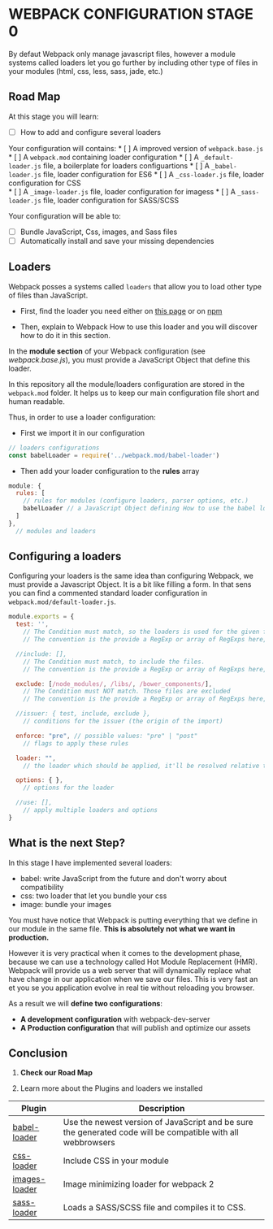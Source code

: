 # WEBPACK CONFIGURATION STAGE 0

By defaut Webpack only manage javascript files, however a module systems called loaders let you go further by including other type of files in your modules (html, css, less, sass, jade, etc.)

## Road Map

At this stage you will learn:

* [ ] How to add and configure several loaders

Your configuration will contains:
    * [ ] A improved version of `webpack.base.js`
    * [ ] A `webpack.mod` containing loader configuration
      * [ ] A `_default-loader.js` file, a boilerplate for loaders configuartions
      * [ ] A `_babel-loader.js` file, loader configuration for ES6
      * [ ] A `_css-loader.js` file, loader configuration for CSS      
      * [ ] A `_image-loader.js` file, loader configuration for imagess
      * [ ] A `_sass-loader.js` file, loader configuration for SASS/SCSS

Your configuration will be able to:
  * [ ] Bundle JavaScript, Css, images, and Sass files
  * [ ] Automatically install and save your missing dependencies

## Loaders

Webpack posses a systems called `loaders` that allow you to load other type of files than JavaScript.

* First, find the loader you need either on [this page](https://github.com/webpack/webpack) or on [npm](https://www.npmjs.com/)

* Then, explain to Webpack How to use this loader and you will discover how to do it in this section.

In the **module section** of your Webpack configuration (see _webpack.base.js_), you must provide a JavaScript Object that define this loader.


In this repository all the module/loaders configuration are stored in the `webpack.mod` folder. It helps us to keep our main configuration file short and human readable.

Thus, in order to use a loader configuration:

* First we import it in our configuration

```JavaScript
// loaders configurations
const babelLoader = require('../webpack.mod/babel-loader')
```

* Then add your loader configuration to the **rules** array

```JavaScript
module: {
  rules: [
    // rules for modules (configure loaders, parser options, etc.)
    babelLoader // a JavaScript Object defining How to use the babel loader.
  ]
},
  // modules and loaders
```

## Configuring a loaders

Configuring your loaders is the same idea than configuring Webpack, we must provide a Javascript Object. It is a bit like filling a form.  In that sens you can find a commented standard loader configuration in `webpack.mod/default-loader.js`.

```JavaScript
module.exports = {
  test: '',
    // The Condition must match, so the loaders is used for the given file
    // The convention is the provide a RegExp or array of RegExps here, but it's not enforced.

  //include: [],
    // The Condition must match, to include the files.
    // The convention is the provide a RegExp or array of RegExps here, but it's not enforced.

  exclude: [/node_modules/, /libs/, /bower_components/],
    // The Condition must NOT match. Those files are excluded
    // The convention is the provide a RegExp or array of RegExps here, but it's not enforced.

  //issuer: { test, include, exclude },
    // conditions for the issuer (the origin of the import)

  enforce: "pre", // possible values: "pre" | "post"
    // flags to apply these rules

  loader: "",
    // the loader which should be applied, it'll be resolved relative to the context

  options: { },
    // options for the loader

  //use: [],
    // apply multiple loaders and options
}
```

## What is the next Step?

In this stage I have implemented several loaders:

* babel: write JavaScript from the future and don't worry about compatibility
* css: two loader that let you bundle your css
* image: bundle your images

You must have notice that Webpack is putting everything that we define in our module in the same file. **This is absolutely not what we want in production.**

However it is very practical when it comes to the development phase, because we can use a technology called Hot Module Replacement (HMR). Webpack will provide us a web server that will dynamically replace what have change in our application when we save our files. This is very fast an et you se you application evolve in real tie without reloading you browser.

As a result we will **define two configurations**:

* **A development configuration** with webpack-dev-server
* **A Production configuration** that will publish and optimize our assets

## Conclusion

1. **Check our Road Map**

2. Learn more about the Plugins and loaders we installed

| Plugin | Description |
|--|--|
| [babel-loader](https://github.com/babel/babel-loader) | Use the newest version of JavaScript and be sure the generated code will be compatible with all webbrowsers |
| [css-loader](https://github.com/webpack-contrib/css-loader) | Include CSS in your module |
| [images-loader](https://github.com/thetalecrafter/img-loader) | Image minimizing loader for webpack 2 |
| [sass-loader](https://github.com/webpack-contrib/sass-loader) | Loads a SASS/SCSS file and compiles it to CSS. |
